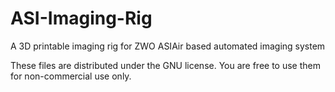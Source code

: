 # ASI-Imaging-Rig
A 3D printable imaging rig for ZWO ASIAir based automated imaging system

These files are distributed under the GNU license. You are free to use them for non-commercial use only. 
